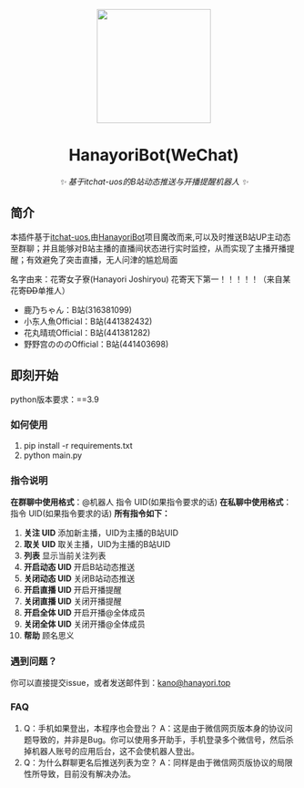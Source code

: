 <!-- markdownlint-disable MD033 MD041-->
<p align="center">
  <img src="https://cdn.jsdelivr.net/gh/kanomahoro/images@main/logo.png" width="200" height="200"/>
</p>

<div align="center">

# HanayoriBot(WeChat)
<!-- markdownlint-disable-next-line MD036 -->
_✨ 基于itchat-uos的B站动态推送与开播提醒机器人 ✨_

</div>

## 简介

本插件基于[itchat-uos](https://github.com/why2lyj/ItChat-UOS),由[HanayoriBot](https://github.com/kanomahoro/nonebot-hanayori)项目魔改而来,可以及时推送B站UP主动态至群聊；并且能够对B站主播的直播间状态进行实时监控，从而实现了主播开播提醒；有效避免了突击直播，无人问津的尴尬局面

名字由来：花寄女子寮(Hanayori Joshiryou) 花寄天下第一！！！！！（来自某花寄~~DD~~单推人）
+ 鹿乃ちゃん：B站(316381099)
+ 小东人魚Official：B站(441382432)
+ 花丸晴琉Official：B站(441381282)
+ 野野宫のののOfficial：B站(441403698)


## 即刻开始
python版本要求：==3.9
### 如何使用
   1. pip install -r requirements.txt
   2. python main.py
### 指令说明
**在群聊中使用格式**：@机器人 指令 UID(如果指令要求的话) 
**在私聊中使用格式**：指令 UID(如果指令要求的话)
**所有指令如下：**
1. **关注 UID**
   添加新主播，UID为主播的B站UID
2. **取关 UID**
   取关主播，UID为主播的B站UID
3. **列表**
   显示当前关注列表
4. **开启动态 UID**
   开启B站动态推送
5. **关闭动态 UID**
   关闭B站动态推送
6. **开启直播 UID**
   开启开播提醒
7. **关闭直播 UID**
   关闭开播提醒
8. **开启全体 UID**
   开启开播@全体成员
9. **关闭全体 UID**
   关闭开播@全体成员
10. **帮助**
   顾名思义

### 遇到问题？
你可以直接提交issue，或者发送邮件到：kano@hanayori.top
### FAQ
1. Q：手机如果登出，本程序也会登出？
   A：这是由于微信网页版本身的协议问题导致的，并非是Bug。你可以使用多开助手，手机登录多个微信号，然后杀掉机器人账号的应用后台，这不会使机器人登出。
2. Q：为什么群聊更名后推送列表为空？
   A：同样是由于微信网页版协议的局限性所导致，目前没有解决办法。
